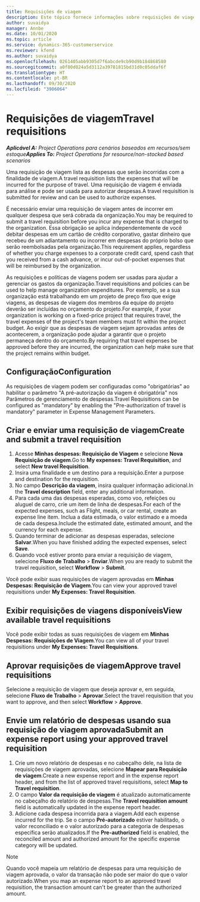 ```yaml
---
title: Requisições de viagem
description: Este tópico fornece informações sobre requisições de viagem.
author: suvaidya
manager: Annbe
ms.date: 10/01/2020
ms.topic: article
ms.service: dynamics-365-customerservice
ms.reviewer: kfend
ms.author: suvaidya
ms.openlocfilehash: 0261405abb9305d7f6abcde9cb90d9b184868580
ms.sourcegitcommit: a0f80d024a5d3112a39781815bd31d0c05ddaf6f
ms.translationtype: HT
ms.contentlocale: pt-BR
ms.lasthandoff: 09/30/2020
ms.locfileid: "3906064"
---
```

# <a name="travel-requisitions"></a><span data-ttu-id="a55b6-103">Requisições de viagem</span><span class="sxs-lookup"><span data-stu-id="a55b6-103">Travel requisitions</span></span>

<span data-ttu-id="a55b6-104">_**Aplicável A:** Project Operations para cenários baseados em recursos/sem estoque_</span><span class="sxs-lookup"><span data-stu-id="a55b6-104">_**Applies To:** Project Operations for resource/non-stocked based scenarios_</span></span>

<span data-ttu-id="a55b6-105">Uma requisição de viagem lista as despesas que serão incorridas com a finalidade de viagem.</span><span class="sxs-lookup"><span data-stu-id="a55b6-105">A travel requisition lists the expenses that will be incurred for the purpose of travel.</span></span> <span data-ttu-id="a55b6-106">Uma requisição de viagem é enviada para análise e pode ser usada para autorizar despesas.</span><span class="sxs-lookup"><span data-stu-id="a55b6-106">A travel requisition is submitted for review and can be used to authorize expenses.</span></span>

<span data-ttu-id="a55b6-107">É necessário enviar uma requisição de viagem antes de incorrer em qualquer despesa que será cobrada da organização.</span><span class="sxs-lookup"><span data-stu-id="a55b6-107">You may be required to submit a travel requisition before you incur any expense that is charged to the organization.</span></span> <span data-ttu-id="a55b6-108">Essa obrigação se aplica independentemente de você debitar despesas em um cartão de crédito corporativo, gastar dinheiro que recebeu de um adiantamento ou incorrer em despesas do próprio bolso que serão reembolsadas pela organização.</span><span class="sxs-lookup"><span data-stu-id="a55b6-108">This requirement applies, regardless of whether you charge expenses to a corporate credit card, spend cash that you received from a cash advance, or incur out-of-pocket expenses that will be reimbursed by the organization.</span></span>

<span data-ttu-id="a55b6-109">As requisições e políticas de viagens podem ser usadas para ajudar a gerenciar os gastos da organização.</span><span class="sxs-lookup"><span data-stu-id="a55b6-109">Travel requisitions and policies can be used to help manage organization expenditures.</span></span> <span data-ttu-id="a55b6-110">Por exemplo, se a sua organização está trabalhando em um projeto de preço fixo que exige viagens, as despesas de viagem dos membros da equipe do projeto deverão ser incluídas no orçamento do projeto.</span><span class="sxs-lookup"><span data-stu-id="a55b6-110">For example, if your organization is working on a fixed-price project that requires travel, the travel expenses of the project's team members must fit within the project budget.</span></span> <span data-ttu-id="a55b6-111">Ao exigir que as despesas de viagem sejam aprovadas antes de acontecerem, a organização pode ajudar a garantir que o projeto permaneça dentro do orçamento.</span><span class="sxs-lookup"><span data-stu-id="a55b6-111">By requiring that travel expenses be approved before they are incurred, the organization can help make sure that the project remains within budget.</span></span>

## <a name="configuration"></a><span data-ttu-id="a55b6-112">Configuração</span><span class="sxs-lookup"><span data-stu-id="a55b6-112">Configuration</span></span> 

<span data-ttu-id="a55b6-113">As requisições de viagem podem ser configuradas como "obrigatórias" ao habilitar o parâmetro "A pré-autorização da viagem é obrigatória" nos Parâmetros de gerenciamento de despesas.</span><span class="sxs-lookup"><span data-stu-id="a55b6-113">Travel Requisitions can be configured as "mandatory" by enabling the "Pre-authorization of travel is mandatory" parameter in Expense Management Parameters.</span></span> 

## <a name="create-and-submit-a-travel-requisition"></a><span data-ttu-id="a55b6-114">Criar e enviar uma requisição de viagem</span><span class="sxs-lookup"><span data-stu-id="a55b6-114">Create and submit a travel requisition</span></span>

1. <span data-ttu-id="a55b6-115">Acesse **Minhas despesas: Requisição de Viagem** e selecione **Nova Requisição de viagem**.</span><span class="sxs-lookup"><span data-stu-id="a55b6-115">Go to **My expenses: Travel Requisition**, and select **New travel Requisition**.</span></span>
2. <span data-ttu-id="a55b6-116">Insira uma finalidade e um destino para a requisição.</span><span class="sxs-lookup"><span data-stu-id="a55b6-116">Enter a purpose and destination for the requisition.</span></span>
3. <span data-ttu-id="a55b6-117">No campo **Descrição da viagem**, insira qualquer informação adicional.</span><span class="sxs-lookup"><span data-stu-id="a55b6-117">In the  **Travel description** field, enter any additional information.</span></span> 
4. <span data-ttu-id="a55b6-118">Para cada uma das despesas esperadas, como voo, refeições ou aluguel de carro, crie um item de linha de despesas.</span><span class="sxs-lookup"><span data-stu-id="a55b6-118">For each of the expected expenses, such as Flight, meals, or car rental, create an expense line item.</span></span> <span data-ttu-id="a55b6-119">Inclua a data estimada, o valor estimado e a moeda de cada despesa.</span><span class="sxs-lookup"><span data-stu-id="a55b6-119">Include the estimated date, estimated amount, and the currency for each expense.</span></span> 
5. <span data-ttu-id="a55b6-120">Quando terminar de adicionar as despesas esperadas, selecione **Salvar**.</span><span class="sxs-lookup"><span data-stu-id="a55b6-120">When you have finished adding the expected expenses, select **Save**.</span></span>
6. <span data-ttu-id="a55b6-121">Quando você estiver pronto para enviar a requisição de viagem, selecione **Fluxo de Trabalho** > **Enviar**.</span><span class="sxs-lookup"><span data-stu-id="a55b6-121">When you are ready to submit the travel requisition, select **Workflow** > **Submit**.</span></span>

<span data-ttu-id="a55b6-122">Você pode exibir suas requisições de viagem aprovadas em **Minhas Despesas: Requisição de Viagem**.</span><span class="sxs-lookup"><span data-stu-id="a55b6-122">You can view your approved travel requisitions under **My Expenses: Travel Requisition**.</span></span> 

## <a name="view-available-travel-requisitions"></a><span data-ttu-id="a55b6-123">Exibir requisições de viagens disponíveis</span><span class="sxs-lookup"><span data-stu-id="a55b6-123">View available travel requisitions</span></span>

<span data-ttu-id="a55b6-124">Você pode exibir todas as suas requisições de viagem em **Minhas Despesas: Requisições de Viagem**.</span><span class="sxs-lookup"><span data-stu-id="a55b6-124">You can view all of your travel requisitions under **My Expenses: Travel Requisitions**.</span></span>

## <a name="approve-travel-requisitions"></a><span data-ttu-id="a55b6-125">Aprovar requisições de viagem</span><span class="sxs-lookup"><span data-stu-id="a55b6-125">Approve travel requisitions</span></span>

<span data-ttu-id="a55b6-126">Selecione a requisição de viagem que deseja aprovar e, em seguida, selecione **Fluxo de Trabalho** > **Aprovar**.</span><span class="sxs-lookup"><span data-stu-id="a55b6-126">Select the travel requisition that you want to approve, and then select **Workflow** > **Approve**.</span></span>  

## <a name="submit-an-expense-report-using-your-approved-travel-requisition"></a><span data-ttu-id="a55b6-127">Envie um relatório de despesas usando sua requisição de viagem aprovada</span><span class="sxs-lookup"><span data-stu-id="a55b6-127">Submit an expense report using your approved travel requisition</span></span>

1. <span data-ttu-id="a55b6-128">Crie um novo relatório de despesas e no cabeçalho dele, na lista de requisições de viagem aprovadas, selecione **Mapear para Requisição de viagem**.</span><span class="sxs-lookup"><span data-stu-id="a55b6-128">Create a new expense report and in the expense report header, and from the list of approved travel requisitions, select **Map to Travel requisition**.</span></span>
2. <span data-ttu-id="a55b6-129">O campo **Valor da requisição de viagem** é atualizado automaticamente no cabeçalho do relatório de despesas.</span><span class="sxs-lookup"><span data-stu-id="a55b6-129">The **Travel requisition amount** field is automatically updated in the expense report header.</span></span>
3. <span data-ttu-id="a55b6-130">Adicione cada despesa incorrida para a viagem.</span><span class="sxs-lookup"><span data-stu-id="a55b6-130">Add each expense incurred for the trip.</span></span> <span data-ttu-id="a55b6-131">Se o campo **Pré-autorizado** estiver habilitado, o valor reconciliado e o valor autorizado para a categoria de despesas específica serão atualizados.</span><span class="sxs-lookup"><span data-stu-id="a55b6-131">If the **Pre-authorized** field is enabled, the reconciled amount and authorized amount for the specific expense category will be updated.</span></span>

> [!NOTE]
> <span data-ttu-id="a55b6-132">Quando você mapeia um relatório de despesas para uma requisição de viagem aprovada, o valor da transação não pode ser maior do que o valor autorizado.</span><span class="sxs-lookup"><span data-stu-id="a55b6-132">When you map an expense report to an approved travel requisition, the transaction amount can't be greater than the authorized amount.</span></span> 
